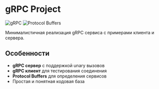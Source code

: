# gRPC Project

![gRPC](https://img.shields.io/badge/gRPC-1.48.0-blue?style=flat-square)
![Protocol Buffers](https://img.shields.io/badge/Protocol%20Buffers-3.21.1-green?style=flat-square)

Минималистичная реализация gRPC сервиса с примерами клиента и сервера.

##  Особенности

- **gRPC сервер** с поддержкой unary вызовов
- **gRPC клиент** для тестирования соединения
- **Protocol Buffers** для определения сервисов
- Простая и понятная кодовая база

